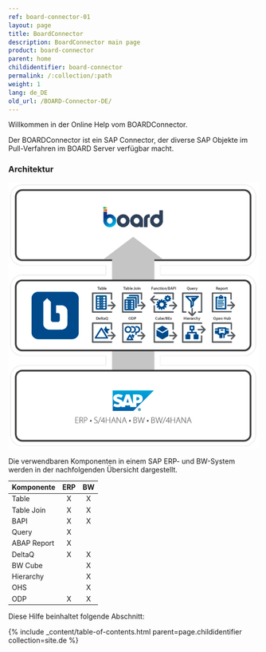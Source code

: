 ```yaml
---
ref: board-connector-01
layout: page
title: BoardConnector
description: BoardConnector main page
product: board-connector
parent: home
childidentifier: board-connector
permalink: /:collection/:path
weight: 1
lang: de_DE
old_url: /BOARD-Connector-DE/
---
```

Willkommen in der Online Help vom BOARDConnector.

Der BOARDConnector ist ein SAP Connector, der diverse SAP Objekte im Pull-Verfahren im BOARD Server verfügbar macht. 

### Architektur

![BOARDConnector-architecture](/img/content/board/Board.png)

Die verwendbaren Komponenten in einem SAP ERP- und BW-System werden in der nachfolgenden Übersicht dargestellt.

| Komponente   | ERP | BW |
|-------------|:---:|:--:|
| Table       | X   | X  |
| Table Join  | X   | X  |
| BAPI        | X   | X  |
| Query       | X   |    |
| ABAP Report | X   |    |
| DeltaQ      | X   | X  |
| BW Cube     |     | X  |
| Hierarchy   |     | X  |
| OHS         |     | X  |
| ODP         | X | X |

Diese Hilfe beinhaltet folgende Abschnitt:

{% include _content/table-of-contents.html parent=page.childidentifier collection=site.de %}

